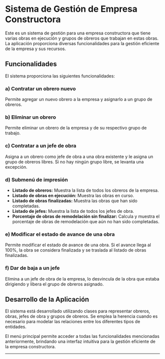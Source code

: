 # Sistema de Gestión de Empresa Constructora

Este es un sistema de gestión para una empresa constructora que tiene varias obras en ejecución y grupos de obreros que trabajan en estas obras. La aplicación proporciona diversas funcionalidades para la gestión eficiente de la empresa y sus recursos.

## Funcionalidades

El sistema proporciona las siguientes funcionalidades:

### a) Contratar un obrero nuevo

Permite agregar un nuevo obrero a la empresa y asignarlo a un grupo de obreros.

### b) Eliminar un obrero

Permite eliminar un obrero de la empresa y de su respectivo grupo de trabajo.

### c) Contratar a un jefe de obra

Asigna a un obrero como jefe de obra a una obra existente y le asigna un grupo de obreros libres. Si no hay ningún grupo libre, se levanta una excepción.

### d) Submenú de impresión

- **Listado de obreros:** Muestra la lista de todos los obreros de la empresa.
- **Listado de obras en ejecución:** Muestra las obras en curso.
- **Listado de obras finalizadas:** Muestra las obras que han sido completadas.
- **Listado de jefes:** Muestra la lista de todos los jefes de obra.
- **Porcentaje de obras de remodelación sin finalizar:** Calcula y muestra el porcentaje de obras de remodelación que aún no han sido completadas.

### e) Modificar el estado de avance de una obra

Permite modificar el estado de avance de una obra. Si el avance llega al 100%, la obra se considera finalizada y se traslada al listado de obras finalizadas.

### f) Dar de baja a un jefe

Elimina a un jefe de obra de la empresa, lo desvincula de la obra que estaba dirigiendo y libera el grupo de obreros asignado.

## Desarrollo de la Aplicación

El sistema está desarrollado utilizando clases para representar obreros, obras, jefes de obra y grupos de obreros. Se emplea la herencia cuando es necesario para modelar las relaciones entre los diferentes tipos de entidades.

El menú principal permite acceder a todas las funcionalidades mencionadas anteriormente, brindando una interfaz intuitiva para la gestión eficiente de la empresa constructora.

---
